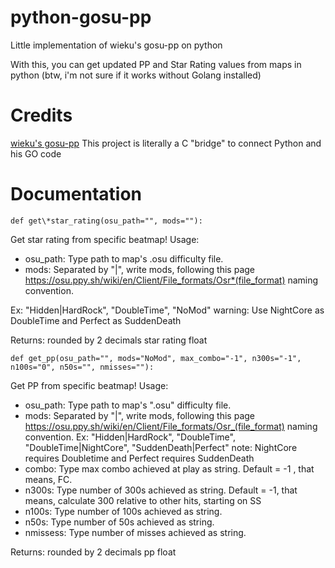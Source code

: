 # python-gosu-pp

Little implementation of wieku's gosu-pp on python

With this, you can get updated PP and Star Rating values from maps in python
(btw, i'm not sure if it works without Golang installed)

# Credits

[wieku's gosu-pp](https://github.com/Wieku/gosu-pp) This project is literally a C "bridge" to connect Python and his GO code

# Documentation

```
def get\*star_rating(osu_path="", mods=""):
```

Get star rating from specific beatmap!
Usage:

- osu_path: Type path to map's .osu difficulty file.
- mods: Separated by "|", write mods, following this page https://osu.ppy.sh/wiki/en/Client/File_formats/Osr*(file_format) naming convention.

Ex: "Hidden|HardRock", "DoubleTime", "NoMod"
warning: Use NightCore as DoubleTime and Perfect as SuddenDeath

Returns: rounded by 2 decimals star rating float

```
def get_pp(osu_path="", mods="NoMod", max_combo="-1", n300s="-1", n100s="0", n50s="", nmisses=""):
```

Get PP from specific beatmap!
Usage:

- osu_path: Type path to map's ".osu" difficulty file.
- mods: Separated by "|", write mods, following this page https://osu.ppy.sh/wiki/en/Client/File_formats/Osr_(file_format) naming convention.
  Ex: "Hidden|HardRock", "DoubleTime", "DoubleTime|NightCore", "SuddenDeath|Perfect"
  note: NightCore requires Doubletime and Perfect requires SuddenDeath
- combo: Type max combo achieved at play as string. Default = -1 , that means, FC.
- n300s: Type number of 300s achieved as string. Default = -1, that means, calculate 300 relative to other hits, starting on SS
- n100s: Type number of 100s achieved as string.
- n50s: Type number of 50s achieved as string.
- nmissess: Type number of misses achieved as string.

Returns: rounded by 2 decimals pp float
